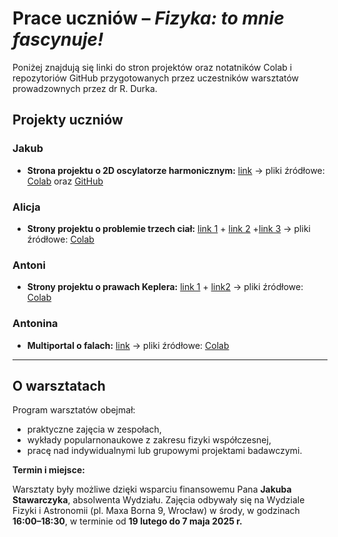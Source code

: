 # Prace uczniów – *Fizyka: to mnie fascynuje!*

Poniżej znajdują się linki do stron projektów oraz notatników Colab i repozytoriów GitHub przygotowanych przez uczestników warsztatów prowadzownych przez dr R. Durka.

## Projekty uczniów

### Jakub

- **Strona projektu o 2D oscylatorze harmonicznym:** [link](https://ihordai.github.io/Krzywa-L/) 
→ pliki źródłowe: [Colab](https://drive.google.com/drive/folders/1VGZuU4nMb7qu2rW-6Hrk0bXnQIpvAm-9?usp=sharing) oraz [GitHub](https://github.com/IhordaI/Krzywa-L)

### Alicja

- **Strony projektu o problemie trzech ciał:** [link 1](https://remigiuszdurka.github.io/fizykatomniefascynuje/fizyka-Alicja/Alicja-2D.html) + [link 2](https://remigiuszdurka.github.io/fizykatomniefascynuje/fizyka-Alicja/Alicja-n-body(e=0,01).html) +[link 3](https://remigiuszdurka.github.io/fizykatomniefascynuje/fizyka-Alicja/Alicja-n-body(final).html)
→ pliki źródłowe: [Colab](https://drive.google.com/drive/folders/1MIlMxHNB9ppnu4uvH_POYsXGEY2IOrG8?usp=sharing)

### Antoni

- **Strony projektu o prawach Keplera:** [link 1](https://remigiuszdurka.github.io/fizykatomniefascynuje/fizyka-Antoni/Antoni-jedna-trajektoria.html) + [link2](https://remigiuszdurka.github.io/fizykatomniefascynuje/fizyka-Antoni/Antoni-losowe-trajektorie.html)
→ pliki źródłowe: [Colab](https://drive.google.com/drive/folders/1VQp6FaMhu_pVxw3nD4XQwcYCEWKDZBHx?usp=sharing)

### Antonina

- **Multiportal o falach:** [link](https://remigiuszdurka.github.io/fizykatomniefascynuje/fizyka-Antonina/index.html)
→ pliki źródłowe: [Colab](https://drive.google.com/drive/folders/1pwzM2zdr3cLh_5CtNwn8G-rcSCTSiZbZ?usp=sharing)

---

## O warsztatach

Program warsztatów obejmał:
- praktyczne zajęcia w zespołach,
- wykłady popularnonaukowe z zakresu fizyki współczesnej,
- pracę nad indywidualnymi lub grupowymi projektami badawczymi.

**Termin i miejsce:**  

Warsztaty były możliwe dzięki wsparciu finansowemu Pana **Jakuba Stawarczyka**, absolwenta Wydziału. Zajęcia odbywały się na Wydziale Fizyki i Astronomii (pl. Maxa Borna 9, Wrocław) w środy, w godzinach **16:00–18:30**, w terminie od **19 lutego do 7 maja 2025 r.**
